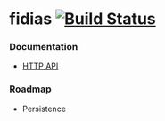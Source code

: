 # fidias [![Build Status](https://travis-ci.org/hexablock/fidias.svg?branch=master)](https://travis-ci.org/hexablock/fidias)

### Documentation

- [HTTP API](./gateways/README.md)

### Roadmap

- Persistence
